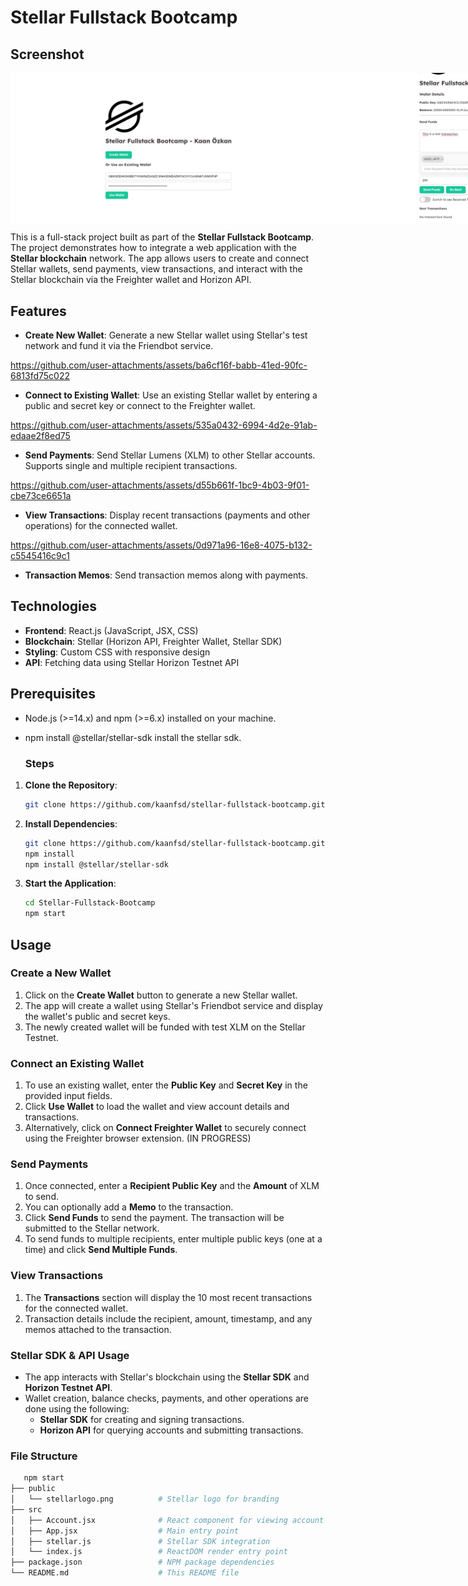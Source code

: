# Stellar Fullstack Bootcamp


## Screenshot

<div style="display: flex; justify-content: space-between;">
    <img src="https://github.com/kaanfsd/Stellar-Fullstack-Bootcamp/blob/main/public/1.png?raw=true" alt="Wallet1" width="600"/>
    <img src="https://github.com/kaanfsd/Stellar-Fullstack-Bootcamp/blob/main/public/3.png?raw=true" alt="Wallet3" width="600"/>
    <img src="https://github.com/kaanfsd/Stellar-Fullstack-Bootcamp/blob/main/public/4.png?raw=true" alt="Wallet4" width="600"/>
</div>

This is a full-stack project built as part of the **Stellar Fullstack Bootcamp**. The project demonstrates how to integrate a web application with the **Stellar blockchain** network. The app allows users to create and connect Stellar wallets, send payments, view transactions, and interact with the Stellar blockchain via the Freighter wallet and Horizon API.

## Features
- **Create New Wallet**: Generate a new Stellar wallet using Stellar's test network and fund it via the Friendbot service.

https://github.com/user-attachments/assets/ba6cf16f-babb-41ed-90fc-6813fd75c022

- **Connect to Existing Wallet**: Use an existing Stellar wallet by entering a public and secret key or connect to the Freighter wallet.

https://github.com/user-attachments/assets/535a0432-6994-4d2e-91ab-edaae2f8ed75
- **Send Payments**: Send Stellar Lumens (XLM) to other Stellar accounts. Supports single and multiple recipient transactions.

https://github.com/user-attachments/assets/d55b661f-1bc9-4b03-9f01-cbe73ce6651a
- **View Transactions**: Display recent transactions (payments and other operations) for the connected wallet.

https://github.com/user-attachments/assets/0d971a96-16e8-4075-b132-c5545416c9c1
- **Transaction Memos**: Send transaction memos along with payments.

## Technologies

- **Frontend**: React.js (JavaScript, JSX, CSS)
- **Blockchain**: Stellar (Horizon API, Freighter Wallet, Stellar SDK)
- **Styling**: Custom CSS with responsive design
- **API**: Fetching data using Stellar Horizon Testnet API

## Prerequisites
- Node.js (>=14.x) and npm (>=6.x) installed on your machine.
- npm install @stellar/stellar-sdk install the stellar sdk.

  ### Steps

1. **Clone the Repository**:

   ```bash
   git clone https://github.com/kaanfsd/stellar-fullstack-bootcamp.git

2. **Install Dependencies**:

   ```bash
   git clone https://github.com/kaanfsd/stellar-fullstack-bootcamp.git
   npm install
   npm install @stellar/stellar-sdk

3. **Start the Application**:

   ```bash
   cd Stellar-Fullstack-Bootcamp
   npm start

## Usage

### Create a New Wallet

1. Click on the **Create Wallet** button to generate a new Stellar wallet.
2. The app will create a wallet using Stellar's Friendbot service and display the wallet's public and secret keys.
3. The newly created wallet will be funded with test XLM on the Stellar Testnet.

### Connect an Existing Wallet

1. To use an existing wallet, enter the **Public Key** and **Secret Key** in the provided input fields.
2. Click **Use Wallet** to load the wallet and view account details and transactions.
3. Alternatively, click on **Connect Freighter Wallet** to securely connect using the Freighter browser extension. (IN PROGRESS)

### Send Payments

1. Once connected, enter a **Recipient Public Key** and the **Amount** of XLM to send.
2. You can optionally add a **Memo** to the transaction.
3. Click **Send Funds** to send the payment. The transaction will be submitted to the Stellar network.
4. To send funds to multiple recipients, enter multiple public keys (one at a time) and click **Send Multiple Funds**.

### View Transactions

1. The **Transactions** section will display the 10 most recent transactions for the connected wallet.
2. Transaction details include the recipient, amount, timestamp, and any memos attached to the transaction.

### Stellar SDK & API Usage

- The app interacts with Stellar's blockchain using the **Stellar SDK** and **Horizon Testnet API**.
- Wallet creation, balance checks, payments, and other operations are done using the following:
  - **Stellar SDK** for creating and signing transactions.
  - **Horizon API** for querying accounts and submitting transactions.

### File Structure

  ```bash
     npm start
  ├── public
  │   └── stellarlogo.png          # Stellar logo for branding
  ├── src
  │   ├── Account.jsx              # React component for viewing account and transactions
  │   ├── App.jsx                  # Main entry point
  │   ├── stellar.js               # Stellar SDK integration
  │   └── index.js                 # ReactDOM render entry point
  ├── package.json                 # NPM package dependencies
  └── README.md                    # This README file




